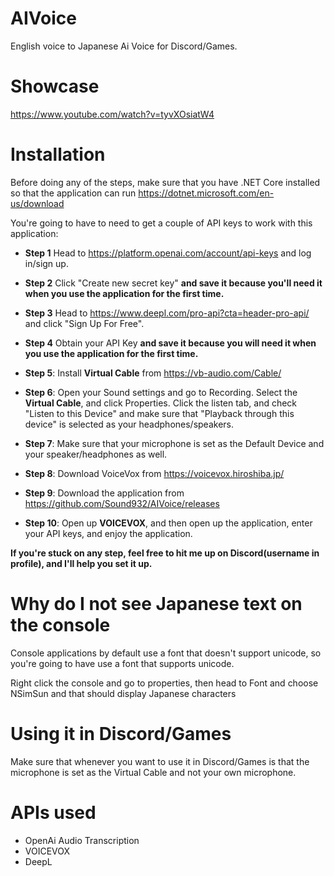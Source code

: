 # AIVoice
English voice to Japanese Ai Voice for Discord/Games.

# Showcase
https://www.youtube.com/watch?v=tyvXOsiatW4


# Installation

Before doing any of the steps, make sure that you have .NET Core installed so that the application can run
https://dotnet.microsoft.com/en-us/download


You're going to have to need to get a couple of API keys to work with this application:

* **Step 1** Head to https://platform.openai.com/account/api-keys and log in/sign up.
* **Step 2** Click "Create new secret key" **and save it because you'll need it when you use the application for the first time.**
* **Step 3** Head to https://www.deepl.com/pro-api?cta=header-pro-api/ and click "Sign Up For Free".
* **Step 4** Obtain your API Key **and save it because you will need it when you use the application for the first time.**

* **Step 5**: Install **Virtual Cable** from https://vb-audio.com/Cable/
* **Step 6**: Open your Sound settings and go to Recording. Select the **Virtual Cable**, and click Properties. Click the listen tab, and check "Listen to this Device" and make sure that "Playback through this device" is selected as your headphones/speakers.
* **Step 7**: Make sure that your microphone is set as the Default Device and your speaker/headphones as well.
* **Step 8**: Download VoiceVox from https://voicevox.hiroshiba.jp/
* **Step 9**: Download the application from https://github.com/Sound932/AIVoice/releases
* **Step 10**: Open up **VOICEVOX**, and then open up the application, enter your API keys, and enjoy the application.

**If you're stuck on any step, feel free to hit me up on Discord(username in profile), and I'll help you set it up.**

# Why do I not see Japanese text on the console
Console applications by default use a font that doesn't support unicode, so you're going to have use a font that supports unicode. 

Right click the console and go to properties, then head to Font and choose NSimSun and that should display Japanese characters

# Using it in Discord/Games

Make sure that whenever you want to use it in Discord/Games is that the microphone is set as the Virtual Cable and not your own microphone.

# APIs used
* OpenAi Audio Transcription
* VOICEVOX
* DeepL
